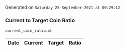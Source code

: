 Generated on `Saturday 25-September-2021 at 09:29:12`

### Current to Target Coin Ratio
`current_coin_ratio.sh`

Date|Current|Target|Ratio
---|---|---|---
